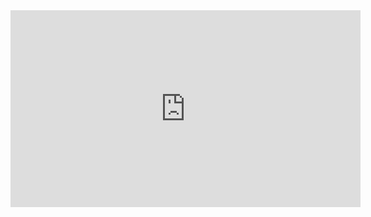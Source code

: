 <html>
<title>       </title>
<iframe width="560" height="315" src="https://www.youtube.com/embed/3SCBYUE_X1U" title="YouTube video player" frameborder="0" allow="accelerometer; autoplay; clipboard-write; encrypted-media; gyroscope; picture-in-picture" allowfullscreen></iframe>
</html>
